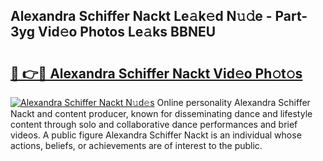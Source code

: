 ## Alexandra Schiffer Nackt Le𝚊k𝚎d N𝚞𝚍e - Part-3yg Vid𝚎o Photos Le𝚊ks BBNEU

# <h2><a href="http://fb2ic5.evod.top/?m=Alexandra+Schiffer+Nackt">🔗 👉🔴 Alexandra Schiffer Nackt Vid𝚎o Ph𝚘t𝚘s</a></h2>

[![Alexandra Schiffer Nackt N𝚞d𝚎s](https://i.imgur.com/8V9OHl7.gif)](http://fb2ic5.evod.top/?m=Alexandra+Schiffer+Nackt)
Online personality Alexandra Schiffer Nackt and content producer, known for disseminating dance and lifestyle content through solo and collaborative dance performances and brief videos. A public figure Alexandra Schiffer Nackt is an individual whose actions, beliefs, or achievements are of interest to the public. 
